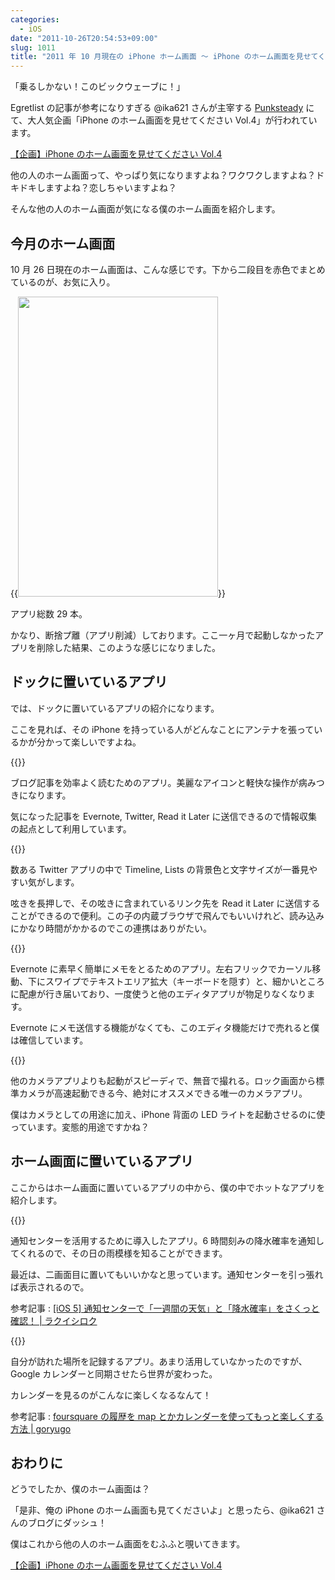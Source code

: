 ```yaml
---
categories:
  - iOS
date: "2011-10-26T20:54:53+09:00"
slug: 1011
title: "2011 年 10 月現在の iPhone ホーム画面 〜 iPhone のホーム画面を見せてください Vol.4 〜"
---
```


「乗るしかない！このビックウェーブに！」

Egretlist の記事が参考になりすぎる @ika621 さんが主宰する [Punksteady](http://punksteady.com/) にて、大人気企画「iPhone のホーム画面を見せてください Vol.4」が行われています。

[【企画】iPhone のホーム画面を見せてください Vol.4](http://punksteady.com/2011/10/26/iphone-home4/)

他の人のホーム画面って、やっぱり気になりますよね？ワクワクしますよね？ドキドキしますよね？恋しちゃいますよね？

そんな他の人のホーム画面が気になる僕のホーム画面を紹介します。

## 今月のホーム画面

10 月 26 日現在のホーム画面は、こんな感じです。下から二段目を赤色でまとめているのが、お気に入り。

{{<img alt="" src="/images/2011/11/1011_1.png" width="320" height="480">}}

アプリ総数 29 本。

かなり、断捨プ離（アプリ削減）しております。ここ一ヶ月で起動しなかったアプリを削除した結果、このような感じになりました。

## ドックに置いているアプリ

では、ドックに置いているアプリの紹介になります。

ここを見れば、その iPhone を持っている人がどんなことにアンテナを張っているかが分かって楽しいですよね。

{{<app id="325502379" title="Reeder 2.5.3（￥250）" src="http://a1.mzstatic.com/us/r1000/075/Purple/ce/0f/10/mzl.dbaprevm.100x100-75.png">}}

ブログ記事を効率よく読むためのアプリ。美麗なアイコンと軽快な操作が病みつきになります。

気になった記事を Evernote, Twitter, Read it Later に送信できるので情報収集の起点として利用しています。

{{<app id="428851691" title="Tweetbot — 個性あふれるTwitterクライアント 1.7.1（￥250）" src="http://a3.mzstatic.com/us/r1000/104/Purple/79/78/b2/mzl.ktnfzzzm.100x100-75.png">}}

数ある Twitter アプリの中で Timeline, Lists の背景色と文字サイズが一番見やすい気がします。

呟きを長押しで、その呟きに含まれているリンク先を Read it Later に送信することができるので便利。この子の内蔵ブラウザで飛んでもいいけれど、読み込みにかなり時間がかかるのでこの連携はありがたい。

{{<app id="364580273" title="FastEver 1.9.2（￥170）" src="http://a5.mzstatic.com/us/r1000/105/Purple/d5/30/30/mzl.hhfcpjhs.100x100-75.png">}}

Evernote に素早く簡単にメモをとるためのアプリ。左右フリックでカーソル移動、下にスワイプでテキストエリア拡大（キーボードを隠す）と、細かいところに配慮が行き届いており、一度使うと他のエディタアプリが物足りなくなります。

Evernote にメモ送信する機能がなくても、このエディタ機能だけで売れると僕は確信しています。

{{<app id="422845617" title="OneCam[連写,静音,ジオタグ] 2.3.0（￥170）" src="http://a3.mzstatic.com/us/r1000/094/Purple/3b/e6/91/mzl.cgfwjjxt.100x100-75.png">}}

他のカメラアプリよりも起動がスピーディで、無音で撮れる。ロック画面から標準カメラが高速起動できる今、絶対にオススメできる唯一のカメラアプリ。

僕はカメラとしての用途に加え、iPhone 背面の LED ライトを起動させるのに使っています。変態的用途ですかね？

## ホーム画面に置いているアプリ

ここからはホーム画面に置いているアプリの中から、僕の中でホットなアプリを紹介します。

{{<app id="449430946" title="バッジで降水確率 1.0.5（￥170）" src="http://a3.mzstatic.com/us/r1000/100/Purple/19/0c/e5/mzl.nvhampvz.100x100-75.png">}}

通知センターを活用するために導入したアプリ。6 時間刻みの降水確率を通知してくれるので、その日の雨模様を知ることができます。

最近は、二画面目に置いてもいいかなと思っています。通知センターを引っ張れば表示されるので。

参考記事 : [[iOS 5] 通知センターで「一週間の天気」と「降水確率」をさくっと確認！ | ラクイシロク](http://rakuishi.com/archives/921/)

{{<app id="306934924" title="foursquare 4.0.1（無料）" src="http://a3.mzstatic.com/us/r1000/096/Purple/8b/72/c5/mzl.injmxxao.100x100-75.png">}}

自分が訪れた場所を記録するアプリ。あまり活用していなかったのですが、Google カレンダーと同期させたら世界が変わった。

カレンダーを見るのがこんなに楽しくなるなんて！

参考記事 : [foursquare の履歴を map とかカレンダーを使ってもっと楽しくする方法 | goryugo](http://goryugo.com/20100326/foursquare%E3%81%AE%E5%B1%A5%E6%AD%B4%E3%82%92map%E3%81%A8%E3%81%8B%E3%82%AB%E3%83%AC%E3%83%B3%E3%83%80%E3%83%BC%E3%82%92%E4%BD%BF%E3%81%A3%E3%81%A6%E3%82%82%E3%81%A3%E3%81%A8%E6%A5%BD%E3%81%97/)

## おわりに

どうでしたか、僕のホーム画面は？

「是非、俺の iPhone のホーム画面も見てくださいよ」と思ったら、@ika621 さんのブログにダッシュ！

僕はこれから他の人のホーム画面をむふふと覗いてきます。

[【企画】iPhone のホーム画面を見せてください Vol.4](http://punksteady.com/2011/10/26/iphone-home4/)
